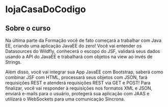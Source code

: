 # lojaCasaDoCodigo

## Sobre o curso 


Na última parte da Formação você de fato começará a trabalhar com Java EE, criando uma aplicação JavaEE do zero! Você vai entender os Datasources do Wildfly, conhecerá o escopo do JSF, validará seus dados usando a API do JavaEE e trabalhará com objetos na view ao invés de Strings.

Além disso, você vai integrar sua App JavaEE com Bootstrap, saberá como combinar JSF com HTML, processará seus objetos com JSON, fará requisições REST e atenderá requisições REST via GET e POST! Para finalizar, você vai responder à requisições nos formatos XML e JSON, enviará e-mails para o usuário, protegerá sua aplicação com JAAS e utilizará o WebSockets para uma comunicação Síncrona.
